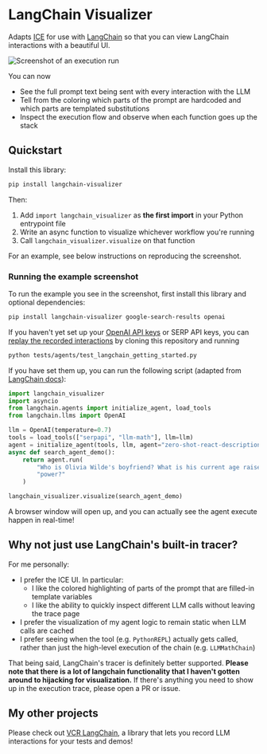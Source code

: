 # LangChain Visualizer

Adapts [ICE](https://github.com/oughtinc/ice) for use with [LangChain](https://github.com/hwchase17/langchain) so that you can view LangChain interactions with a beautiful UI.

![Screenshot of an execution run](screenshots/serp_screenshot.png "SERP agent demonstration")

You can now

- See the full prompt text being sent with every interaction with the LLM
- Tell from the coloring which parts of the prompt are hardcoded and which parts are templated substitutions
- Inspect the execution flow and observe when each function goes up the stack

## Quickstart

Install this library:

```bash
pip install langchain-visualizer
```

Then:

1. Add `import langchain_visualizer` as **the first import** in your Python entrypoint file
2. Write an async function to visualize whichever workflow you're running
3. Call `langchain_visualizer.visualize` on that function

For an example, see below instructions on reproducing the screenshot.


### Running the example screenshot

To run the example you see in the screenshot, first install this library and optional dependencies:

```bash
pip install langchain-visualizer google-search-results openai
```

If you haven't yet set up your [OpenAI API keys](https://openai.com/api/) or SERP API keys, you can [replay the recorded interactions](https://github.com/amosjyng/vcr-langchain) by cloning this repository and running

```bash
python tests/agents/test_langchain_getting_started.py
```

If you have set them up, you can run the following script (adapted from [LangChain docs](https://langchain.readthedocs.io/en/latest/modules/agents/getting_started.html)):

```python
import langchain_visualizer
import asyncio
from langchain.agents import initialize_agent, load_tools
from langchain.llms import OpenAI

llm = OpenAI(temperature=0.7)
tools = load_tools(["serpapi", "llm-math"], llm=llm)
agent = initialize_agent(tools, llm, agent="zero-shot-react-description", verbose=True)
async def search_agent_demo():
    return agent.run(
        "Who is Olivia Wilde's boyfriend? What is his current age raised to the 0.23 "
        "power?"
    )

langchain_visualizer.visualize(search_agent_demo)
```

A browser window will open up, and you can actually see the agent execute happen in real-time!

## Why not just use LangChain's built-in tracer?

For me personally:

- I prefer the ICE UI. In particular:
    - I like the colored highlighting of parts of the prompt that are filled-in template variables
    - I like the ability to quickly inspect different LLM calls without leaving the trace page
- I prefer the visualization of my agent logic to remain static when LLM calls are cached
- I prefer seeing when the tool (e.g. `PythonREPL`) actually gets called, rather than just the high-level execution of the chain (e.g. `LLMMathChain`)

That being said, LangChain's tracer is definitely better supported. **Please note that there is a lot of langchain functionality that I haven't gotten around to hijacking for visualization.** If there's anything you need to show up in the execution trace, please open a PR or issue.

## My other projects

Please check out [VCR LangChain](https://github.com/amosjyng/vcr-langchain), a library that lets you record LLM interactions for your tests and demos!
